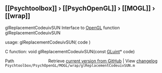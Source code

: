 ## [[Psychtoolbox]] &#8250; [[PsychOpenGL]] &#8250; [[MOGL]] &#8250; [[wrap]]

glReplacementCodeuivSUN  Interface to [OpenGL](OpenGL) function glReplacementCodeuivSUN  
  
usage:  glReplacementCodeuivSUN( code )  
  
C function:  void glReplacementCodeuivSUN(const [GLuint](GLuint)\* code)  




<div class="code_header" style="text-align:right;">
  <span style="float:left;">Path&nbsp;&nbsp;</span> <span class="counter">Retrieve <a href=
  "https://raw.github.com/Psychtoolbox-3/Psychtoolbox-3/beta/Psychtoolbox/PsychOpenGL/MOGL/wrap/glReplacementCodeuivSUN.m">current version from GitHub</a> | View <a href=
  "https://github.com/Psychtoolbox-3/Psychtoolbox-3/commits/beta/Psychtoolbox/PsychOpenGL/MOGL/wrap/glReplacementCodeuivSUN.m">changelog</a></span>
</div>
<div class="code">
  <code>Psychtoolbox/PsychOpenGL/MOGL/wrap/glReplacementCodeuivSUN.m</code>
</div>

